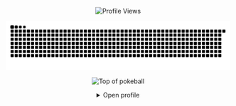 <p align = "center">
    <img src = "https://komarev.com/ghpvc/?username=stvroy" alt = "Profile Views"/>
</p>
<p align = "center">
    <img src = "https://github.com/7oSkaaa/7oSkaaa/blob/output/github-contribution-grid-snake.svg?" alt = "Snake Game"/>
</p>

<div align="center">


![Top of pokeball](https://user-images.githubusercontent.com/44261381/209363264-ac854d3c-2cc2-44c4-928e-8a08d1013f46.png)

<details>
<summary>Open profile</summary>

<br>
<div>
  <div align=center>
      <img height="200" alt="Avatar photo of KK10" src="https://github.com/10kartik/10kartik/assets/99239411/21742f3f-d9a7-4a53-8530-7d20d51e03a9" alt="Avatar photo of KK10">
  </div>
  <div align=center>
      <a href="https://git.io/typing-svg"><img src="https://readme-typing-svg.demolab.com/?font=VT323&size=35&duration=3500&pause=300&color=6A0572&center=true&vCenter=true&width=500&lines=Hey%2C+I+am+Stephen;Welcome+to+My+GitHub+Profile;Inquisitive+and+Curious+by+nature;DevOps+Engineer+SRE+Engineer;Chess+and+Football+Lover;Hardworking+and+Ambitious;Music+and+Problem+Solver" alt="Typing SVG" /></a>
  </div>
</div>

<details>
<summary>About me</summary>

[//]: # (You must have a lf before the markdown element when inside a block for it to work: https://stackoverflow.com/questions/29368902/how-can-i-wrap-my-markdown-in-an-html-div)

<div align="left">

```js
/**
 * Represents me.
 *
 * @constructor
 * @param {string} location - Nairobi, Kenya.
 * @param {string} languagues - English, German, Swahili.
 * @param {string} jobTitle - DevOps Engineer.
 * @param {string} specialization - Streamlining and automating the deployment, management, and scaling of applications.
 * @param {string} Expertise - Creating CI/CD pipelines, managing cloud infrastructure, and ensuring system reliability and performance.
 * @param {string} interests - AI, Distributed Systems & problem-solving.
 * @param {string} hobbies - Trekking, Reading, gaming & playing music.
 * @param {string} education - Bsc Information Technology, JKUAT, Kenya.
 * @param {string} approachable - Yes, to collaborate on exciting projects, don't hesitate to reach out.
 * @param {string} stength - Ambivert.
 * @param {string} weakness - Social Expectations.
 */
```

</div>

</details>

<details>
<summary>Tools</summary>
<div>
  <p style="display: inline-block;" align="center">
    <kbd>
      <kbd>Programming Languages</kbd>
      <br>
      <br>
      <img width="30px" src="https://cdn.jsdelivr.net/gh/devicons/devicon/icons/python/python-original.svg" alt="py" title="Python"/> 
      <img width="30px" src="https://cdn.jsdelivr.net/gh/devicons/devicon/icons/bash/bash-original.svg" alt="bash" title="Bash"/>
    </kbd>
    <kbd>
      <kbd>DevOps Tools</kbd>
      <br>
      <br>
      <img width="30px" src="https://cdn.jsdelivr.net/gh/devicons/devicon/icons/docker/docker-plain.svg" alt="docker" title="Docker"/>
      <img width="30px" src="https://cdn.jsdelivr.net/gh/devicons/devicon/icons/kubernetes/kubernetes-plain.svg" alt="kubernetes" title="Kubernetes"/>
      <img width="30px" src="https://cdn.jsdelivr.net/gh/devicons/devicon/icons/terraform/terraform-original.svg" alt="terraform" title="Terraform"/>
      <img width="30px" src="https://cdn.jsdelivr.net/gh/devicons/devicon/icons/ansible/ansible-original.svg" alt="ansible" title="Ansible"/>
      <img width="30px" src="https://cdn.jsdelivr.net/gh/devicons/devicon/icons/jenkins/jenkins-original.svg" alt="jenkins" title="Jenkins"/>
      <img width="30px" src="https://cdn.jsdelivr.net/gh/devicons/devicon/icons/git/git-plain.svg" alt="git" title="Git"/>
      <img width="30px" src="https://cdn.jsdelivr.net/gh/devicons/devicon/icons/github/github-original.svg" alt="github" title="GitHub"/>
      <img width="30px" src="https://cdn.jsdelivr.net/gh/devicons/devicon/icons/gitlab/gitlab-original.svg" alt="gitlab" title="GitLab"/>
      <img width="30px" src="https://cdn.jsdelivr.net/gh/devicons/devicon/icons/bitbucket/bitbucket-original.svg" alt="bitbucket" title="Bitbucket"/>
      <img width="30px" src="https://cdn.jsdelivr.net/gh/devicons/devicon/icons/nginx/nginx-original.svg" alt="nginx" title="Nginx"/>
    </kbd>
    <kbd>
      <kbd>Cloud Platforms</kbd>
      <br>
      <br>
      <img width="30px" src="https://github.com/devicons/devicon/blob/v2.16.0/icons/amazonwebservices/amazonwebservices-original-wordmark.svg" alt="aws" title="AWS"/>
      <img width="30px" src="https://cdn.jsdelivr.net/gh/devicons/devicon/icons/googlecloud/googlecloud-original.svg" alt="gcp" title="Google Cloud Platform"/>
      <img width="30px" src="https://cdn.jsdelivr.net/gh/devicons/devicon/icons/azure/azure-original.svg" alt="azure" title="Azure"/>
    </kbd>
    <kbd>
      <kbd>Monitoring & Logging</kbd>
      <br>
      <br>
      <img width="30px" src="https://cdn.jsdelivr.net/gh/devicons/devicon/icons/prometheus/prometheus-original.svg" alt="prometheus" title="Prometheus"/>
      <img width="30px" src="https://cdn.jsdelivr.net/gh/devicons/devicon/icons/grafana/grafana-original.svg" alt="grafana" title="Grafana"/>
      <img width="30px" src="https://cdn.jsdelivr.net/gh/devicons/devicon/icons/elasticsearch/elasticsearch-original.svg" alt="elasticsearch" title="Elasticsearch"/>
      <img width="30px" src="https://cdn.jsdelivr.net/gh/devicons/devicon/icons/logstash/logstash-original.svg" alt="logstash" title="Logstash"/>
      <img width="30px" src="https://cdn.jsdelivr.net/gh/devicons/devicon/icons/kibana/kibana-original.svg" alt="kibana" title="Kibana"/>
    </kbd>
    <kbd>
      <kbd>CI/CD</kbd>
      <br>
      <br>
      <img width="30px" src="https://cdn.jsdelivr.net/gh/devicons/devicon/icons/jenkins/jenkins-original.svg" alt="jenkins" title="Jenkins"/>
      <img width="30px" src="https://cdn.jsdelivr.net/gh/devicons/devicon/icons/gitlab/gitlab-original.svg" alt="gitlab" title="GitLab CI"/>
      <img width="30px" src="https://cdn.jsdelivr.net/gh/devicons/devicon/icons/github/github-original.svg" alt="githubactions" title="GitHub Actions"/>
    </kbd>
    <kbd>
      <kbd>Database & Caching</kbd>
      <br>
      <br>
      <img width="30px" src="https://github.com/devicons/devicon/blob/v2.16.0/icons/mysql/mysql-original-wordmark.svg" alt="mysql" title="MySQL"/>
      <img width="30px" src="https://cdn.jsdelivr.net/gh/devicons/devicon/icons/postgresql/postgresql-original.svg" alt="postgres" title="PostgreSQL"/>
      <img width="30px" src="https://cdn.jsdelivr.net/gh/devicons/devicon/icons/mongodb/mongodb-plain.svg" alt="mongodb" title="MongoDB"/>
      <img width="30px" src="https://www.vectorlogo.zone/logos/redis/redis-icon.svg" alt="redis" title="Redis"/>
      <img width="30px" src="https://www.vectorlogo.zone/logos/memcached/memcached-icon.svg" alt="memcached" title="Memcached"/>
    </kbd>
    <kbd>
      <kbd>Operating Systems</kbd>
      <br>
      <br>
      <img width="30px" src="https://user-images.githubusercontent.com/25181517/186884150-05e9ff6d-340e-4802-9533-2c3f02363ee3.png" alt="windows" title="Windows"/>
      <img width="30px" src="https://user-images.githubusercontent.com/25181517/186884152-ae609cca-8cf1-4175-8d60-1ce1fa078ca2.png" alt="macos" title="macOS"/>
      <img width="30px" src="https://github.com/marwin1991/profile-technology-icons/assets/76662862/2481dc48-be6b-4ebb-9e8c-3b957efe69fa" alt="linux" title="Linux"/>
    </kbd>
    <kbd>
      <kbd>Terminal & Text Editors</kbd>
      <br>
      <br>
      <img width="30px" src="https://cdn.jsdelivr.net/gh/devicons/devicon/icons/bash/bash-original.svg" alt="bash" title="Bash"/>
      <img width="30px" src="https://cdn.jsdelivr.net/gh/devicons/devicon/icons/vim/vim-original.svg" alt="vim" title="Vim"/>
      <img width="30px" src="https://cdn.jsdelivr.net/gh/devicons/devicon/icons/vscode/vscode-original.svg" alt="vscode" title="VS Code"/>
    </kbd>
  </p>
</div>
</details>

<details>
  <summary>GitHub Stats</summary>
  <br>
  <p align="center">
    <img align="center" src="https://github-readme-stats.vercel.app/api?username=stvroy&show_icons=true&show=reviews,discussions_started,discussions_answered,prs_merged,prs_merged_percentage" alt="GitHub Stats">
  </p>
</details>

<details>
  <summary>Open Source Contributions</summary>
  <br>
  <ul>
    <li><strong>Coming Soon</strong></li>
  </ul>
</details>

<details>
  <summary>Quote</summary>
  <br>
  <blockquote>
    “A bug is never just a mistake. It represents something bigger. An error of thinking. That makes you who you are.”